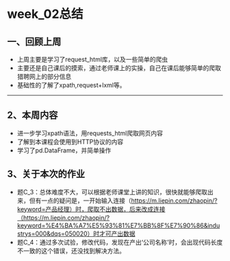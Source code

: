 # week_02总结
## 一、回顾上周 
- 上周主要是学习了request_html库，以及一些简单的爬虫
- 主要还是自己课后的摸索，通过老师课上的实操，自己在课后能够简单的爬取猎聘网上的部分信息
- 基础性的了解了xpath,request+lxml等。
---
## 2、本周内容
- 进一步学习xpath语法，用requests_html爬取网页内容
- 了解到本课程会使用到HTTP协议的内容
- 学习了pd.DataFrame，并简单操作
## 3、关于本次的作业
- 题C_3：总体难度不大，可以根据老师课堂上讲的知识，很快就能够爬取出来，但有一点的疑问是，一开始输入连接（https://m.liepin.com/zhaopin/?keyword=产品经理）时，爬取不出数据，后来改成连接（https://m.liepin.com/zhaopin/?keyword=%E4%BA%A7%E5%93%81%E7%BB%8F%E7%90%86&industrys=000&dqs=050020）时才可产出数据
- 题C_4：通过多次试验，修改代码，发现在产出‘公司名称’时，会出现代码长度不一致的这个错误，还没找到解决方法。
